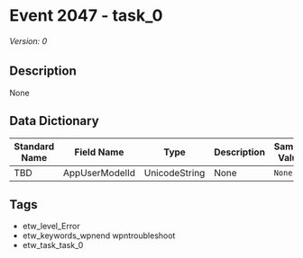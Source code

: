# Event 2047 - task_0
###### Version: 0

## Description
None

## Data Dictionary
|Standard Name|Field Name|Type|Description|Sample Value|
|---|---|---|---|---|
|TBD|AppUserModelId|UnicodeString|None|`None`|

## Tags
* etw_level_Error
* etw_keywords_wpnend wpntroubleshoot
* etw_task_task_0